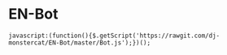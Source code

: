 # EN-Bot 
`javascript:(function(){$.getScript('https://rawgit.com/dj-monstercat/EN-Bot/master/Bot.js');})();`
